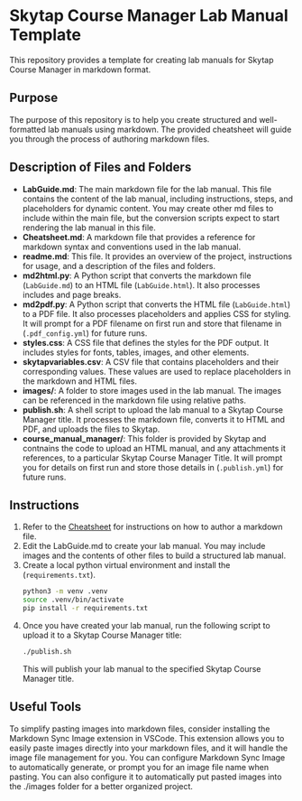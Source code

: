 # Skytap Course Manager Lab Manual Template

This repository provides a template for creating lab manuals for Skytap Course Manager in markdown format.

## Purpose
The purpose of this repository is to help you create structured and well-formatted lab manuals using markdown. The provided cheatsheet will guide you through the process of authoring markdown files.

## Description of Files and Folders

- **LabGuide.md**: The main markdown file for the lab manual. This file contains the content of the lab manual, including instructions, steps, and placeholders for dynamic content.  You may create other md files to include within the main file, but the conversion scripts expect to start rendering the lab manual in this file.
- **Cheatsheet.md**: A markdown file that provides a reference for markdown syntax and conventions used in the lab manual.
- **readme.md**: This file. It provides an overview of the project, instructions for usage, and a description of the files and folders.
- **md2html.py**: A Python script that converts the markdown file (`LabGuide.md`) to an HTML file (`LabGuide.html`). It also processes includes and page breaks.
- **md2pdf.py**: A Python script that converts the HTML file (`LabGuide.html`) to a PDF file. It also processes placeholders and applies CSS for styling.  It will prompt for a PDF filename on first run and store that filename in (`.pdf_config.yml`) for future runs.
- **styles.css**: A CSS file that defines the styles for the PDF output. It includes styles for fonts, tables, images, and other elements.
- **skytapvariables.csv**: A CSV file that contains placeholders and their corresponding values. These values are used to replace placeholders in the markdown and HTML files.
- **images/**: A folder to store images used in the lab manual. The images can be referenced in the markdown file using relative paths.
- **publish.sh**: A shell script to upload the lab manual to a Skytap Course Manager title. It processes the markdown file, converts it to HTML and PDF, and uploads the files to Skytap.
- **course_manual_manager/**: This folder is provided by Skytap and contnains the code to upload an HTML manual, and any attachments it references, to a particular Skytap Course Manager Title.  It will prompt you for details on first run and store those details in (`.publish.yml`) for future runs.

## Instructions
1. Refer to the [Cheatsheet](./Cheatsheet.md) for instructions on how to author a markdown file.
2. Edit the LabGuide.md to create your lab manual.  You may include images and the contents of other files to build a structured lab manual.
3. Create a local python virtual environment and install the (`requirements.txt`).
    ```sh
    python3 -m venv .venv
    source .venv/bin/activate
    pip install -r requirements.txt
    ```
4. Once you have created your lab manual, run the following script to upload it to a Skytap Course Manager title:
    ```sh
    ./publish.sh
    ```
    This will publish your lab manual to the specified Skytap Course Manager title.

## Useful Tools
To simplify pasting images into markdown files, consider installing the Markdown Sync Image extension in VSCode. This extension allows you to easily paste images directly into your markdown files, and it will handle the image file management for you. You can configure Markdown Sync Image to automatically generate, or prompt you for an image file name when pasting. You can also configure it to automatically put pasted images into the ./images folder for a better organized project.
